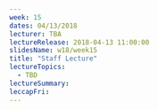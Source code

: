 ```yaml
---
week: 15
dates: 04/13/2018
lecturer: TBA
lectureRelease: 2018-04-13 11:00:00
slidesName: w18/week15
title: "Staff Lecture"
lectureTopics:
  - TBD
lectureSummary:
leccapFri:
---
```

